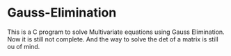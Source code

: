 # Gauss-Elimination
This is a C program to solve Multivariate equations using Gauss Elimination.
Now it is still not complete.
And the way to solve the det of a matrix is still ou of mind.

